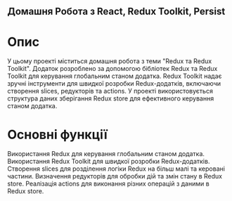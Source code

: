 ## Домашня Робота з React, Redux Toolkit, Persist

# Опис

У цьому проекті міститься домашня робота з теми "Redux та Redux Toolkit". Додаток розроблено за допомогою бібліотек Redux та Redux Toolkit для керування глобальним станом додатка. Redux Toolkit надає зручні інструменти для швидкої розробки Redux-додатків, включаючи створення slices, редукторів та actions. У проекті використовується структура даних зберігання Redux store для ефективного керування станом додатка.

# Основні функції

Використання Redux для керування глобальним станом додатка.
Використання Redux Toolkit для швидкої розробки Redux-додатків.
Створення slices для розділення логіки Redux на більш малі та керовані частини.
Визначення редукторів для обробки дій та змін стану в Redux store.
Реалізація actions для виконання різних операцій з даними в Redux store.
